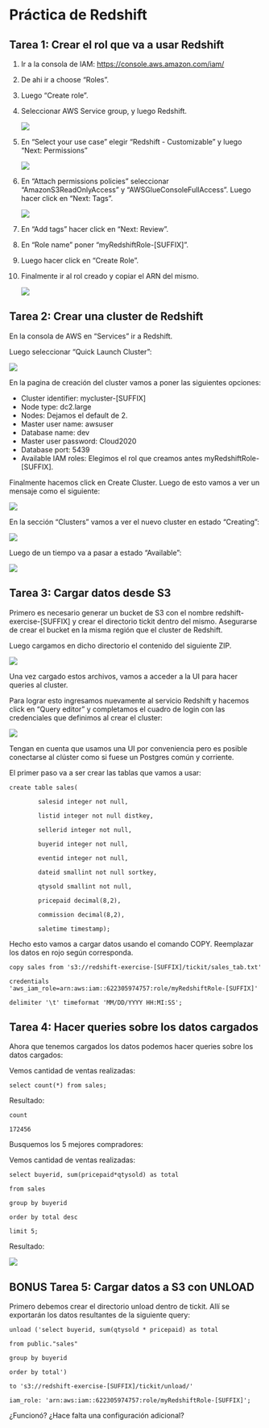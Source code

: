 # Práctica de Redshift

## Tarea 1: Crear el rol que va a usar Redshift

1. Ir a la consola de IAM: https://console.aws.amazon.com/iam/
2. De ahi ir a choose “Roles”.
3. Luego “Create role”.
4. Seleccionar  AWS Service group, y luego Redshift.

    ![](images/15-practica-redshift/1964aaa2.png)

5. En “Select your use case” elegir “Redshift - Customizable” y luego “Next: Permissions”

    ![](images/15-practica-redshift/804525c6.png)

6. En “Attach permissions policies” seleccionar “AmazonS3ReadOnlyAccess” y “AWSGlueConsoleFullAccess”. Luego hacer click en “Next: Tags”.

    ![](images/15-practica-redshift/6f1c9c7c.png)


7. En “Add tags” hacer click en “Next: Review”.
8. En “Role name” poner “myRedshiftRole-[SUFFIX]”.
9. Luego hacer click en “Create Role”.
10. Finalmente ir al rol creado y copiar el ARN del mismo.

    ![](images/15-practica-redshift/2857195c.png)

## Tarea 2: Crear una cluster de Redshift
En la consola de AWS en “Services” ir a Redshift.

Luego seleccionar “Quick Launch Cluster”:

![](images/15-practica-redshift/43a5d068.png)

En la pagina de creación del cluster vamos a poner las siguientes opciones:

- Cluster identifier: mycluster-[SUFFIX]
- Node type: dc2.large
- Nodes: Dejamos el default de 2.
- Master user name: awsuser
- Database name: dev
- Master user password: Cloud2020
- Database port: 5439
- Available IAM roles: Elegimos el rol que creamos antes myRedshiftRole-[SUFFIX].

Finalmente hacemos click en Create Cluster. Luego de esto vamos a ver un mensaje como el siguiente:

![](images/15-practica-redshift/465f32f8.png)

En la sección “Clusters” vamos a ver el nuevo cluster en estado “Creating”:

![](images/15-practica-redshift/c3646be4.png)

Luego de un tiempo va a pasar a estado “Available”:

![](images/15-practica-redshift/b63ad5e6.png)



## Tarea 3: Cargar datos desde S3

Primero es necesario generar un bucket de S3 con el nombre redshift-exercise-[SUFFIX] y crear el directorio tickit dentro del mismo. Asegurarse de crear el bucket en la misma región que el cluster de Redshift.

Luego cargamos en dicho directorio el contenido del siguiente ZIP.

![](images/15-practica-redshift/0eef1978.png)

Una vez cargado estos archivos, vamos a acceder a la UI para hacer queries al cluster.

Para lograr esto ingresamos nuevamente al servicio Redshift y hacemos click en “Query editor” y completamos el cuadro de login con las credenciales que definimos al crear el cluster:

![](images/15-practica-redshift/91162eae.png)

Tengan en cuenta que usamos una UI por conveniencia pero es posible conectarse al clúster como si fuese un Postgres común y corriente.

El primer paso va a ser crear las tablas que vamos a usar:

```
create table sales(

        salesid integer not null,

        listid integer not null distkey,

        sellerid integer not null,

        buyerid integer not null,

        eventid integer not null,

        dateid smallint not null sortkey,

        qtysold smallint not null,

        pricepaid decimal(8,2),

        commission decimal(8,2),

        saletime timestamp);
```

Hecho esto vamos a cargar datos usando el comando COPY. Reemplazar los datos en rojo según corresponda.

```
copy sales from 's3://redshift-exercise-[SUFFIX]/tickit/sales_tab.txt'

credentials 'aws_iam_role=arn:aws:iam::622305974757:role/myRedshiftRole-[SUFFIX]'

delimiter '\t' timeformat 'MM/DD/YYYY HH:MI:SS';
```

## Tarea 4: Hacer queries sobre los datos cargados

Ahora que tenemos cargados los datos podemos hacer queries sobre los datos cargados:

Vemos cantidad de ventas realizadas:

`select count(*) from sales;`


Resultado:
```
count

172456
```

Busquemos los 5 mejores compradores:

Vemos cantidad de ventas realizadas:
```
select buyerid, sum(pricepaid*qtysold) as total

from sales

group by buyerid

order by total desc

limit 5;
```

Resultado:

![](images/15-practica-redshift/12a0f710.png)

## BONUS Tarea 5: Cargar datos a S3 con UNLOAD
Primero debemos crear el directorio unload dentro de tickit. Allí se exportarán los datos resultantes de la siguiente query:

```
unload ('select buyerid, sum(qtysold * pricepaid) as total

from public."sales"

group by buyerid

order by total')

to 's3://redshift-exercise-[SUFFIX]/tickit/unload/'

iam_role: 'arn:aws:iam::622305974757:role/myRedshiftRole-[SUFFIX]';
```


¿Funcionó? ¿Hace falta una configuración adicional?

